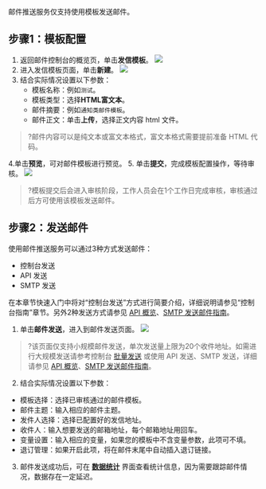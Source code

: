 邮件推送服务仅支持使用模板发送邮件。

## 步骤1：模板配置[](id:Step1)
1. 返回邮件控制台的概览页，单击**发信模板**。
   ![](https://main.qcloudimg.com/raw/8c801ed9d12a3a82a5c49f09708a5276.png)
2. 进入发信模板页面，单击**新建**。
   ![](https://main.qcloudimg.com/raw/7c1ec35005e3236cf814144fa49128f5.png)
3. 结合实际情况设置以下参数：
	- 模板名称：例如`测试`。
	- 模板类型：选择**HTML富文本**。
	- 邮件摘要：例如`通知类邮件模板`。
	- 邮件正文：单击**上传**，选择正文内容 html 文件。
>?邮件内容可以是纯文本或富文本格式，富文本格式需要提前准备 HTML 代码。

4.单击**预览**，可对邮件模板进行预览。
5. 单击**提交**，完成模板配置操作，等待审核。
![](https://main.qcloudimg.com/raw/eb66ebe692313ac9173abd338dd7f286.png)
>?模板提交后会进入审核阶段，工作人员会在1个工作日完成审核，审核通过后方可使用该模板发送邮件。

## 步骤2：发送邮件[](id:Step2)
使用邮件推送服务可以通过3种方式发送邮件：
- 控制台发送
- API 发送
- SMTP 发送

在本章节快速入门中将对“控制台发送”方式进行简要介绍，详细说明请参见“控制台指南”章节。另外2种发送方式请参见 [API 概览](https://cloud.tencent.com/document/product/1288/51062)、[SMTP 发送邮件指南](https://cloud.tencent.com/document/product/1288/65749)。

1. 单击**邮件发送**，进入到邮件发送页面。
![](https://main.qcloudimg.com/raw/e4059f362414a81bd5d9fe74229351eb.png)
>?该页面仅支持小规模邮件发送，单次发送量上限为20个收件地址。如需进行大规模发送请参考控制台 [批量发送](https://cloud.tencent.com/document/product/1288/74739) 或使用 API 发送、SMTP 发送，详细请参见 [API 概览](https://cloud.tencent.com/document/product/1288/51062)、[SMTP 发送邮件指南](https://cloud.tencent.com/document/product/1288/65749)。
2. 结合实际情况设置以下参数：
 - 模板选择：选择已审核通过的邮件模板。
 - 邮件主题：输入相应的邮件主题。
 - 发件人选择：选择已配置好的发信地址。
 - 收件人：输入想要发送的邮箱地址，每个邮箱地址用回车。
 - 变量设置：输入相应的变量，如果您的模板中不含变量参数，此项可不填。
 - 退订管理：如果开启此项，将在邮件末尾中自动插入退订链接。
3. 邮件发送成功后，可在 [**数据统计**](https://console.cloud.tencent.com/ses/stats) 界面查看统计信息，因为需要跟踪邮件情况，数据存在一定延迟。

